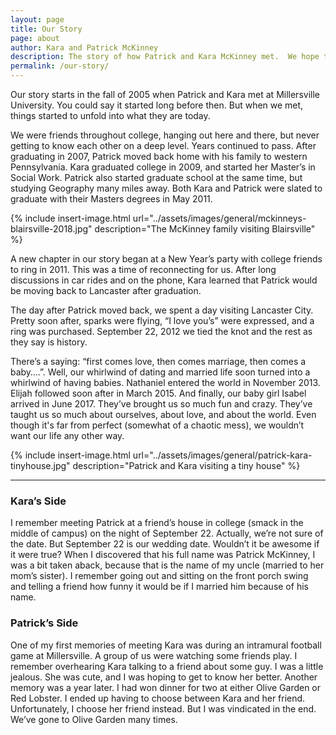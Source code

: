 ```yaml
---
layout: page
title: Our Story
page: about
author: Kara and Patrick McKinney
description: The story of how Patrick and Kara McKinney met.  We hope to share parts of our lives with you on McKinney Party of 5.
permalink: /our-story/
---
```


Our story starts in the fall of 2005 when Patrick and Kara met at Millersville University.  You could say it started long before then.  But when we met, things started to unfold into what they are today. 

We were friends throughout college, hanging out here and there, but never getting to know each other on a deep level. Years continued to pass. After graduating in 2007, Patrick moved back home with his family to western Pennsylvania.  Kara graduated college in 2009, and started her Master’s in Social Work.  Patrick also started graduate school at the same time, but studying Geography many miles away.  Both Kara and Patrick were slated to graduate with their Masters degrees in May 2011.

{% include insert-image.html url="../assets/images/general/mckinneys-blairsville-2018.jpg" description="The McKinney family visiting Blairsville" %}

A new chapter in our story began at a New Year’s party with college friends to ring in 2011.  This was a time of reconnecting for us.  After long discussions in car rides and on the phone, Kara learned that Patrick would be moving back to Lancaster after graduation. 

The day after Patrick moved back, we spent a day visiting Lancaster City.  Pretty soon after, sparks were flying, “I love you’s” were expressed, and a ring was purchased. September 22, 2012 we tied the knot and the rest as they say is history.

There’s a saying: “first comes love, then comes marriage, then comes a baby….”.  Well, our whirlwind of dating and married life soon turned into a whirlwind of having babies.  Nathaniel entered the world in November 2013. Elijah followed soon after in March 2015. And finally, our baby girl Isabel arrived in June 2017. They’ve brought us so much fun and crazy. They’ve taught us so much about ourselves, about love, and about the world. Even though it's far from perfect (somewhat of a chaotic mess), we wouldn’t want our life any other way.

{% include insert-image.html url="../assets/images/general/patrick-kara-tinyhouse.jpg" description="Patrick and Kara visiting a tiny house" %}

---

### Kara’s Side

I remember meeting Patrick at a friend’s house in college (smack in the middle of campus) on the night of September 22.  Actually, we’re not sure of the date.  But September 22 is our wedding date.  Wouldn’t it be awesome if it were true?  When I discovered that his full name was Patrick McKinney, I was a bit taken aback, because that is the name of my uncle (married to her mom’s sister). I remember going out and sitting on the front porch swing and telling a friend how funny it would be if I married him because of his name. 

### Patrick’s Side

One of my first memories of meeting Kara was during an intramural football game at Millersville.  A group of us were watching some friends play.  I remember overhearing Kara talking to a friend about some guy.  I was a little jealous.  She was cute, and I was hoping to get to know her better.  Another memory was a year later.  I had won dinner for two at either Olive Garden or Red Lobster.  I ended up having to choose between Kara and her friend.  Unfortunately, I choose her friend instead.  But I was vindicated in the end.  We’ve gone to Olive Garden many times.